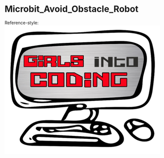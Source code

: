 # Microbit_Avoid_Obstacle_Robot

Reference-style: 
![alt text][logo]

[logo]: https://github.com/Helenous/Microbit_Avoid_Obstacle_Robot/blob/master/Pictures/GIC%20logo%20April%2020%20(1).png "Logo Title Text 2"


